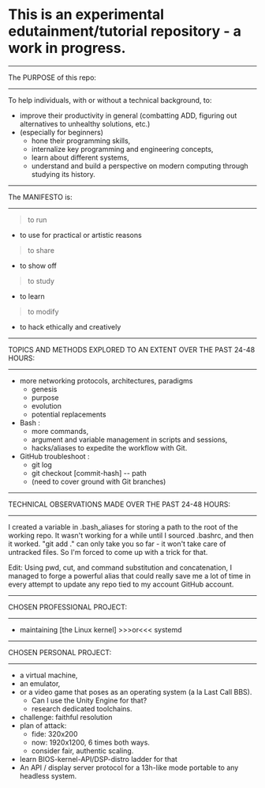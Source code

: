 # This is an experimental edutainment/tutorial repository - a work in progress. 

__________________________________________________________________________
The PURPOSE of this repo:
__________________________________________________________________________

To help individuals, with or without a technical background, to: 
- improve their productivity in general (combatting ADD, figuring out
  alternatives to unhealthy solutions, etc.) 
- (especially for beginners)
  - hone their programming skills,
  - internalize key programming and engineering concepts,
  - learn about different systems,
  - understand and build a perspective on modern computing through studying
    its history. 

__________________________________________________________________________
The MANIFESTO is:
__________________________________________________________________________

> to run
  - to use for practical or artistic reasons
> to share
  - to show off
> to study
  - to learn
> to modify
  - to hack ethically and creatively


__________________________________________________________________________
TOPICS AND METHODS EXPLORED TO AN EXTENT OVER THE PAST 24-48 HOURS:
__________________________________________________________________________

- more networking protocols, architectures, paradigms
  - genesis
  - purpose
  - evolution
  - potential replacements 
- Bash :
  - more commands,
  - argument and variable management in scripts and sessions, 
  - hacks/aliases to expedite the workflow with Git. 
- GitHub troubleshoot :
  - git log 
  - git checkout [commit-hash] -- path
  - (need to cover ground with Git branches)


__________________________________________________________________________
TECHNICAL OBSERVATIONS MADE OVER THE PAST 24-48 HOURS:
__________________________________________________________________________

I created a variable in .bash_aliases for storing a path to the root of
the working repo. It wasn't working for a while until I sourced .bashrc,
and then it worked. "git add ." can only take you so far - it won't take
care of untracked files. So I'm forced to come up with a trick for that.

Edit: Using pwd, cut, and command substitution and concatenation, I managed
to forge a powerful alias that could really save me a lot of time in every
attempt to update any repo tied to my account GitHub account.


__________________________________________________________________________
CHOSEN PROFESSIONAL PROJECT:
__________________________________________________________________________

- maintaining [the Linux kernel] >>>or<<< systemd


__________________________________________________________________________
CHOSEN PERSONAL PROJECT:
__________________________________________________________________________

- a virtual machine,
- an emulator,
- or a video game that poses as an operating system (a la Last Call BBS).
  - Can I use the Unity Engine for that?
  - research dedicated toolchains. 
- challenge: faithful resolution
- plan of attack:
  - fide: 320x200
  - now: 1920x1200, 6 times both ways.
  - consider fair, authentic scaling. 
- learn BIOS-kernel-API/DSP-distro ladder for that 
- An API / display server protocol for a 13h-like mode portable to any headless system.

